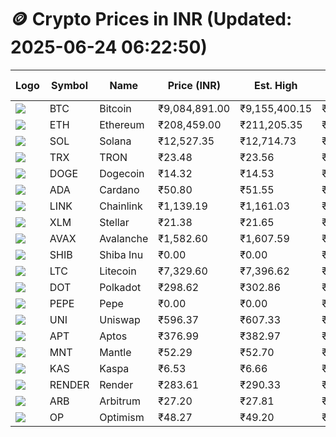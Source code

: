 # 🪙 Crypto Prices in INR (Updated: 2025-06-24 06:22:50)

| Logo | Symbol | Name       | Price (INR) | Est. High | Est. Low | Gross Profit | Fees | Net Profit | ROI % |
|------|--------|------------|-------------|-----------|----------|---------------|------|-------------|--------|
| ![](https://coin-images.coingecko.com/coins/images/1/large/bitcoin.png?1696501400) | BTC    | Bitcoin    | ₹9,084,891.00 | ₹9,155,400.15 | ₹9,014,381.85 | ₹1,564.37 | ₹200.00 | ₹1,364.37 | 1.36% |
| ![](https://coin-images.coingecko.com/coins/images/279/large/ethereum.png?1696501628) | ETH    | Ethereum   | ₹208,459.00 | ₹211,205.35 | ₹205,712.65 | ₹2,670.08 | ₹200.00 | ₹2,470.08 | 2.47% |
| ![](https://coin-images.coingecko.com/coins/images/4128/large/solana.png?1718769756) | SOL    | Solana     | ₹12,527.35 | ₹12,714.73 | ₹12,339.97 | ₹3,036.89 | ₹200.00 | ₹2,836.89 | 2.84% |
| ![](https://coin-images.coingecko.com/coins/images/1094/large/tron-logo.png?1696502193) | TRX    | TRON       | ₹23.48 | ₹23.56 | ₹23.40 | ₹653.75 | ₹200.00 | ₹453.75 | 0.45% |
| ![](https://coin-images.coingecko.com/coins/images/5/large/dogecoin.png?1696501409) | DOGE   | Dogecoin   | ₹14.32 | ₹14.53 | ₹14.11 | ₹2,976.61 | ₹200.00 | ₹2,776.61 | 2.78% |
| ![](https://coin-images.coingecko.com/coins/images/975/large/cardano.png?1696502090) | ADA    | Cardano    | ₹50.80 | ₹51.55 | ₹50.05 | ₹3,015.26 | ₹200.00 | ₹2,815.26 | 2.82% |
| ![](https://coin-images.coingecko.com/coins/images/877/large/chainlink-new-logo.png?1696502009) | LINK   | Chainlink  | ₹1,139.19 | ₹1,161.03 | ₹1,117.35 | ₹3,908.70 | ₹200.00 | ₹3,708.70 | 3.71% |
| ![](https://coin-images.coingecko.com/coins/images/100/large/fmpFRHHQ_400x400.jpg?1735231350) | XLM    | Stellar    | ₹21.38 | ₹21.65 | ₹21.11 | ₹2,572.42 | ₹200.00 | ₹2,372.42 | 2.37% |
| ![](https://coin-images.coingecko.com/coins/images/12559/large/Avalanche_Circle_RedWhite_Trans.png?1696512369) | AVAX   | Avalanche  | ₹1,582.60 | ₹1,607.59 | ₹1,557.61 | ₹3,208.37 | ₹200.00 | ₹3,008.37 | 3.01% |
| ![](https://coin-images.coingecko.com/coins/images/11939/large/shiba.png?1696511800) | SHIB   | Shiba Inu  | ₹0.00 | ₹0.00 | ₹0.00 | ₹2,708.16 | ₹200.00 | ₹2,508.16 | 2.51% |
| ![](https://coin-images.coingecko.com/coins/images/2/large/litecoin.png?1696501400) | LTC    | Litecoin   | ₹7,329.60 | ₹7,396.62 | ₹7,262.58 | ₹1,845.71 | ₹200.00 | ₹1,645.71 | 1.65% |
| ![](https://coin-images.coingecko.com/coins/images/12171/large/polkadot.png?1696512008) | DOT    | Polkadot   | ₹298.62 | ₹302.86 | ₹294.38 | ₹2,880.98 | ₹200.00 | ₹2,680.98 | 2.68% |
| ![](https://coin-images.coingecko.com/coins/images/29850/large/pepe-token.jpeg?1696528776) | PEPE   | Pepe       | ₹0.00 | ₹0.00 | ₹0.00 | ₹4,130.37 | ₹200.00 | ₹3,930.37 | 3.93% |
| ![](https://coin-images.coingecko.com/coins/images/12504/large/uniswap-logo.png?1720676669) | UNI    | Uniswap    | ₹596.37 | ₹607.33 | ₹585.41 | ₹3,745.08 | ₹200.00 | ₹3,545.08 | 3.55% |
| ![](https://coin-images.coingecko.com/coins/images/26455/large/aptos_round.png?1696525528) | APT    | Aptos      | ₹376.99 | ₹382.97 | ₹371.01 | ₹3,223.91 | ₹200.00 | ₹3,023.91 | 3.02% |
| ![](https://coin-images.coingecko.com/coins/images/30980/large/Mantle-Logo-mark.png?1739213200) | MNT    | Mantle     | ₹52.29 | ₹52.70 | ₹51.88 | ₹1,578.63 | ₹200.00 | ₹1,378.63 | 1.38% |
| ![](https://coin-images.coingecko.com/coins/images/25751/large/kaspa-icon-exchanges.png?1696524837) | KAS    | Kaspa      | ₹6.53 | ₹6.66 | ₹6.40 | ₹4,030.62 | ₹200.00 | ₹3,830.62 | 3.83% |
| ![](https://coin-images.coingecko.com/coins/images/11636/large/rndr.png?1696511529) | RENDER | Render     | ₹283.61 | ₹290.33 | ₹276.89 | ₹4,855.02 | ₹200.00 | ₹4,655.02 | 4.66% |
| ![](https://coin-images.coingecko.com/coins/images/16547/large/arb.jpg?1721358242) | ARB    | Arbitrum   | ₹27.20 | ₹27.81 | ₹26.59 | ₹4,615.12 | ₹200.00 | ₹4,415.12 | 4.42% |
| ![](https://coin-images.coingecko.com/coins/images/25244/large/Optimism.png?1696524385) | OP     | Optimism   | ₹48.27 | ₹49.20 | ₹47.34 | ₹3,935.49 | ₹200.00 | ₹3,735.49 | 3.74% |
